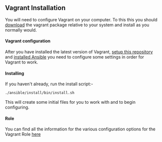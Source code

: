 ## Vagrant Installation
You will need to configure Vagrant on your computer. To this this you should [download](https://www.vagrantup.com/downloads.html) the vagrant package relative to your system and install as you normally would.

#### Vagrant configuration

After you have installed the latest version of Vagrant, [setup this repository](Setting-Up-This-Repository) and [installed Ansible](Installing-Ansible) you need to configure some settings in order for Vagrant to work.

#### Installing

If you haven't already, run the install script:-

```bash
./ansible/install/bin/install.sh
```

This will create some initial files for you to work with and to begin configuring.

#### Role

You can find all the information for the various configuration options for the Vagrant Role [here](../roles/Vagrant.md)

